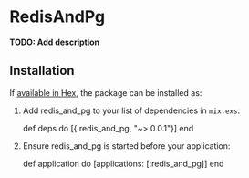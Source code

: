 # RedisAndPg

**TODO: Add description**

## Installation

If [available in Hex](https://hex.pm/docs/publish), the package can be installed as:

  1. Add redis_and_pg to your list of dependencies in `mix.exs`:

        def deps do
          [{:redis_and_pg, "~> 0.0.1"}]
        end

  2. Ensure redis_and_pg is started before your application:

        def application do
          [applications: [:redis_and_pg]]
        end

